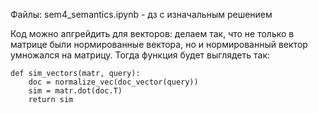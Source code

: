 Файлы: sem4_semantics.ipynb - дз с изначальным решением


Код можно апгрейдить для векторов: делаем так, что не только в матрице были нормированные вектора, но и нормированный вектор умножался на матрицу. Тогда функция будет выглядеть так:



```
def sim_vectors(matr, query):
    doc = normalize_vec(doc_vector(query))
    sim = matr.dot(doc.T)
    return sim
```

